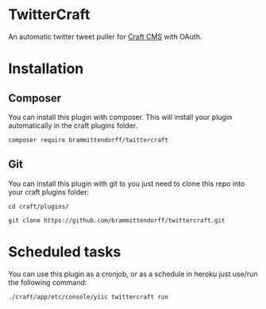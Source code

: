 # TwitterCraft

An automatic twitter tweet puller for <a href="https://craftcms.com/" target="_blank">Craft CMS</a> with OAuth.

# Installation

## Composer

You can install this plugin with composer. This will install your plugin automatically in the craft plugins folder.

```composer require brammittendorff/twittercraft```

## Git

You can install this plugin with git to you just need to clone this repo into your craft plugins folder:

```cd craft/plugins/```

```git clone https://github.com/brammittendorff/twittercraft.git```


# Scheduled tasks

You can use this plugin as a cronjob, or as a schedule in heroku just use/run the following command:

```./craft/app/etc/console/yiic twittercraft run```
